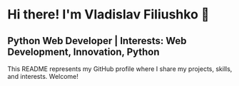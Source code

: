 # Hi there! I'm Vladislav Filiushko 👋
## Python Web Developer | Interests: Web Development, Innovation, Python

This README represents my GitHub profile where I share my projects, skills, and interests. Welcome!

